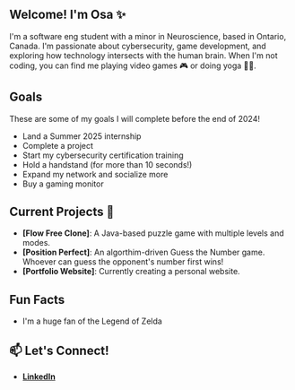 <!-- **Ambriosal/Ambriosal** is a ✨ _special_ ✨ repository because its `README.md` (this file) appears on your GitHub profile. -->


## Welcome! I'm Osa ✨ 

I'm a software eng student with a minor in Neuroscience, based in Ontario, Canada. I'm passionate about cybersecurity, game development, and exploring how technology intersects with the human brain. When I'm not coding, you can find me playing video games 🎮 or doing yoga 🧘‍♀️.


## Goals
These are some of my goals I will complete before the end of 2024!
- Land a Summer 2025 internship
- Complete a project
- Start my cybersecurity certification training
- Hold a handstand (for more than 10 seconds!)
- Expand my network and socialize more
- Buy a gaming monitor


## Current Projects 🔭
- **[Flow Free Clone]**: A Java-based puzzle game with multiple levels and modes.
- **[Position Perfect]**: An algorthim-driven Guess the Number game. Whoever can guess the opponent's number first wins!
- **[Portfolio Website]**: Currently creating a personal website.

## Fun Facts
- I'm a huge fan of the Legend of Zelda

## 📫 Let's Connect!
- **[LinkedIn](https://www.linkedin.com/in/osamede-ig/)**
